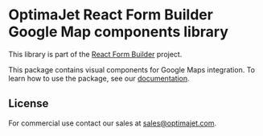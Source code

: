 # OptimaJet React Form Builder Google Map components library

This library is part of the [React Form Builder](https://formengine.io/) project.

This package contains visual components for Google Maps integration. To learn how to use the package, see
our [documentation](https://formengine.io/documentation/).

## License

For commercial use contact our sales at [sales@optimajet.com](mailto:sales@optimajet.com).
